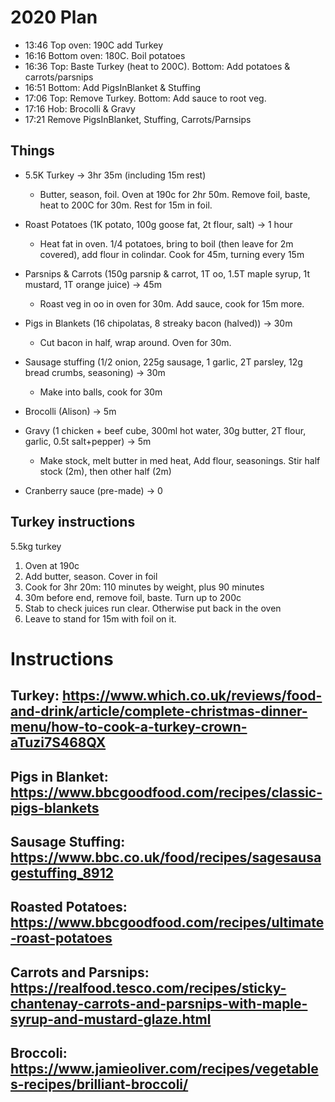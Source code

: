 # 2020 Plan

* 13:46 Top oven: 190C add Turkey
* 16:16 Bottom oven: 180C. Boil potatoes
* 16:36 Top: Baste Turkey (heat to 200C). Bottom: Add potatoes & carrots/parsnips
* 16:51 Bottom: Add PigsInBlanket & Stuffing
* 17:06 Top: Remove Turkey. Bottom: Add sauce to root veg. 
* 17:16 Hob: Brocolli & Gravy
* 17:21 Remove PigsInBlanket, Stuffing, Carrots/Parnsips

## Things

 * 5.5K Turkey -> 3hr 35m (including 15m rest)
   * Butter, season, foil. Oven at 190c for 2hr 50m. Remove foil, baste, heat to 200C for 30m. Rest for 15m in foil. 
 
 * Roast Potatoes (1K potato, 100g goose fat, 2t flour, salt) -> 1 hour
   * Heat fat in oven. 1/4 potatoes, bring to boil (then leave for 2m covered), add flour in colindar. Cook for 45m, turning every 15m
 * Parsnips & Carrots (150g parsnip & carrot, 1T oo, 1.5T maple syrup, 1t mustard, 1T orange juice) -> 45m
   * Roast veg in oo in oven for 30m. Add sauce, cook for 15m more.
 
 * Pigs in Blankets (16 chipolatas, 8 streaky bacon (halved)) -> 30m
   * Cut bacon in half, wrap around. Oven for 30m.
 * Sausage stuffing (1/2 onion, 225g sausage, 1 garlic, 2T parsley, 12g bread crumbs, seasoning) -> 30m
   * Make into balls, cook for 30m
 
 * Brocolli (Alison) -> 5m
 * Gravy (1 chicken + beef cube, 300ml hot water, 30g butter, 2T flour, garlic, 0.5t salt+pepper) -> 5m
   * Make stock, melt butter in med heat, Add flour, seasonings. Stir half stock (2m), then other half (2m)
 * Cranberry sauce (pre-made) -> 0

## Turkey instructions

5.5kg turkey

1. Oven at 190c
2. Add butter, season. Cover in foil
3. Cook for 3hr 20m: 110 minutes by weight, plus 90 minutes
4. 30m before end, remove foil, baste. Turn up to 200c
5. Stab to check juices run clear. Otherwise put back in the oven
6. Leave to stand for 15m with foil on it.

# Instructions

## Turkey: https://www.which.co.uk/reviews/food-and-drink/article/complete-christmas-dinner-menu/how-to-cook-a-turkey-crown-aTuzi7S468QX
## Pigs in Blanket: https://www.bbcgoodfood.com/recipes/classic-pigs-blankets
## Sausage Stuffing: https://www.bbc.co.uk/food/recipes/sagesausagestuffing_8912
## Roasted Potatoes: https://www.bbcgoodfood.com/recipes/ultimate-roast-potatoes 
## Carrots and Parsnips: https://realfood.tesco.com/recipes/sticky-chantenay-carrots-and-parsnips-with-maple-syrup-and-mustard-glaze.html
## Broccoli: https://www.jamieoliver.com/recipes/vegetables-recipes/brilliant-broccoli/
